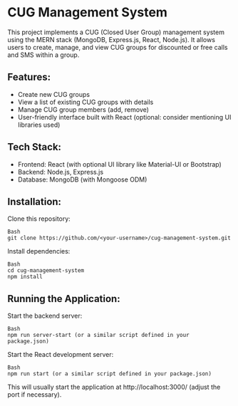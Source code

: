 # CUG Management System

This project implements a CUG (Closed User Group) management system using the MERN stack (MongoDB, Express.js, React, Node.js). It allows users to create, manage, and view CUG groups for discounted or free calls and SMS within a group.

## Features:

- Create new CUG groups
- View a list of existing CUG groups with details
- Manage CUG group members (add, remove)
- User-friendly interface built with React (optional: consider mentioning UI libraries used)

## Tech Stack:

- Frontend: React (with optional UI library like Material-UI or Bootstrap)
- Backend: Node.js, Express.js
- Database: MongoDB (with Mongoose ODM)


## Installation:

Clone this repository:

```
Bash
git clone https://github.com/<your-username>/cug-management-system.git
```

Install dependencies:

```
Bash
cd cug-management-system
npm install
```

## Running the Application:

Start the backend server:

```
Bash
npm run server-start (or a similar script defined in your package.json)
```

Start the React development server:

```
Bash
npm run start (or a similar script defined in your package.json)
```

This will usually start the application at http://localhost:3000/ (adjust the port if necessary).






